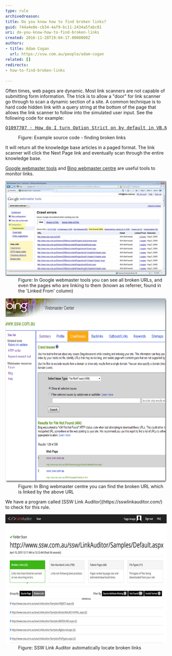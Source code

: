 ```yaml
---
type: rule
archivedreason: 
title: Do you know how to find broken links?
guid: 744a4e0e-cb34-4af9-bc11-2434a5fabc01
uri: do-you-know-how-to-find-broken-links
created: 2016-11-28T19:04:17.0000000Z
authors:
- title: Adam Cogan
  url: https://ssw.com.au/people/adam-cogan
related: []
redirects:
- how-to-find-broken-links

---
```


Often times, web pages are dynamic. Most link scanners are not capable of submitting form information. The trick is to allow a "door" for link scanner go through to scan a dynamic section of a site. A common technique is to hard code hidden link with a query string at the bottom of the page that allows the link scanner to follow into the simulated user input. See the following code for example: 

<!--endintro-->
<dl class="goodCode"><dt><pre><a href="KB.aspx?KBID=Q1097707">Q1097707 - How do I turn Option Strict on by default in VB.NET?</a><br></pre></dt><dd>Figure: Example source code - finding broken links<br></dd></dl>
It will return all the knowledge base articles in a paged format. The link scanner will click the Next Page link and eventually scan through the entire knowledge base.

[Google webmaster tools](https://www.google.com/webmasters) and [Bing webmaster centre](http://www.bing.com/toolbox/webmaster/) are useful tools to monitor links.
<dl class="image"><dt> <img src="GoogleWebMaster.jpg" alt="In Google webmaster tools you can see all broken URLs, and even the pages who are linking to them (known as referrer, found in the 'Linked From' column)" data-pin-nopin="true" style="width:700px;"> <br> 
   </dt><dd>Figure: In Google webmaster tools you can see all broken URLs, and even the pages who are linking to them (known as referrer, found in the 'Linked From' column)</dd></dl><dl class="image"><dt> <img src="BingWebMaster.jpg" alt="In Bing webmaster center you can find the broken URL which is linked by the above URL" data-pin-nopin="true" style="width:700px;height:577px;"> </dt><dd>Figure: In Bing webmaster centre you can find the broken URL which is linked by the above URL<br></dd></dl>
We have a program called [SSW Link Auditor](https://sswlinkauditor.com/) to check for this rule.
<dl class="image"><dt> <img src="link-auditor-scan.jpg" alt="Link Auditor Scan Report" style="width:700px;height:405px;"> </dt><dd>Figure: SSW Link Auditor automatically locate broken links</dd></dl>
